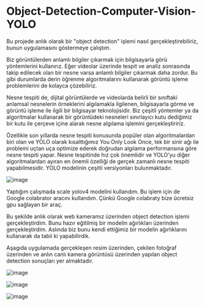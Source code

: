 # Object-Detection-Computer-Vision-YOLO

Bu projede anlık olarak bir "object detection" işlemi nasıl gerçekleştirebiliriz, bunun uygulamasını göstermeye çalıştım.

Biz görüntülerden anlamlı bilgiler çıkarmak için bilgisayarla görü yöntemlerini kullanırız. Eğer videolar üzerinde tespit ve analiz sonrasında takip edilecek olan bir nesne varsa anlamlı bilgiler çıkarmak daha zordur. Bu gibi durumlarda derin öğrenme algoritmalarını kullanarak görüntü işleme problemlerini de kolayca çözebiliriz.

Nesne tespiti de, dijital görüntülerde ve videolarda belirli bir sınıftaki anlamsal nesnelerin örneklerini algılamakla ilgilenen, bilgisayarla görme ve görüntü işleme ile ilgili bir bilgisayar teknolojisidir. Biz çeşitli yöntemler ya da algoritmalar kullanarak bir görüntüdeki nesneleri sınırlayıcı kutu dediğimiz bir kutu ile çerçeve içine alarak nesne algılama işlemini gerçekleştiririz.

Özellikle son yıllarda nesne tespiti konusunda popüler olan algoritmalardan biri olan ve YOLO olarak kısalttığımız You Only  Look Once, tek bir sinir ağı ile problemi uçtan uça optimize ederek doğrudan algılama performansına göre nesne tespiti yapar. Nesne tespitinde hız çok önemlidir ve YOLO’yu diğer algoritmalardan ayıran en önemli özelliği de gerçek zamanlı nesne tespiti yapabilmesidir.  YOLO modelinin çeşitli versiyonları bulunmaktadır. 

![image](https://user-images.githubusercontent.com/61588968/159536696-ae4f5c4e-4fbb-4e44-afe0-444278c9bf1d.png)

Yaptığım çalışmada scale yolov4 modelini kullandım. Bu işlem için de Google colabrator aracını kullandım. Çünkü Google colabraty bize ücretsiz gpu sağlayan bir araç. 

Bu şekilde anlık olarak web kameramız üzerinden object detection işlemi gerçekleştirdim. Bunu hazır eğitilmiş bir modelin ağırlıkları üzerinden gerçekleştirdim. Aslında biz bunu kendi ettiğimiz bir modelin ağırlıklarını kullanarak da tabii ki yapabilirdik. 

Aşagıda uygulamada gerçekleşen resim üzerinden, çekilen fotoğraf üzerinden ve anlın canlı kamera görüntüsü üzerinden yapılan object detection sonuçları yer almaktadır.


![image](https://user-images.githubusercontent.com/61588968/159535321-117e8499-a85b-4734-880e-51d7812169bf.png)

![image](https://user-images.githubusercontent.com/61588968/159535441-5db4c7a7-e1bb-41b0-8082-3d4f890edfae.png)

![image](https://user-images.githubusercontent.com/61588968/159535239-419e285a-a1c8-4702-9631-6c342ac553d1.png)

